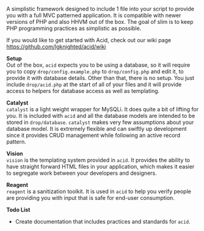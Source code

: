 A simplistic framework designed to include 1 file into your script to provide you with a full MVC patterned application. It is compatible with newer versions of PHP and also HHVM out of the box. The goal of slim is to keep PHP programming practices as simplistic as possible.  
  
If you would like to get started with Acid, check out our wiki page https://github.com/Igknighted/acid/wiki  
  
__Setup__  
Out of the box, `acid` expects  you to be using a database, so it will require you to copy `drop/config.example.php` to  `drop/config.php` and edit it, to provide it with database details. Other than that, there is no setup. You just include `drop/acid.php` at the start of all of your files and it will provide access to helpers for database access as well as templating.  
  
__Catalyst__  
`catalyst` is a light weight wrapper for MySQLi. It does quite a bit of lifting for you. It is included with `acid` and all the database models are intended to be stored in `drop/database`. `catalyst` makes very few assumptions about your database model. It is extremely flexible and can swiftly up development since it provides CRUD management while following an active record pattern.  

__Vision__  
`vision` is the templating system provided in `acid`. It provides the ability to have straight forward HTML files in your application, which makes it easier to segregate work between your developers and designers.  
  
__Reagent__  
`reagent` is a sanitization toolkit. It is used in `acid` to help you verify people are providing you with input that is safe for end-user consumption.
  
__Todo List__  
* Create documentation that includes practices and standards for `acid`.
